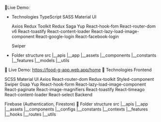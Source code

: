 🚀Live Demo: 

+ Technologies
 TypeScript
   SASS
   Material UI
   
   Axios
   Redux Toolkit
   Redux Saga
   Yup
   React-hook-fom
   React-router-dom v6
   React-toastify
   React-content-loader
   React-lazy-load-image-component
   React-google-login
   React-facebook-login

   Swiper

+ Folder structure
src
|__apis
|__app
|__assets
|__components
|__constants
|__features
|__models
|__utils

🍺 Live Demo: https://food-g-app.web.app/home
🍩 Technologies
Frontend

SCSS
Material UI
Axios
React-router-dom
Redux-toolkit
Styled-component
Swiper
Gsap
Yup
React-hook-form
React-lazy-load-image-component
React-paginate
React-image-magnifiers
React-toastify
React-timeago
React-content-loader
React-select
Backend

Firebase (Authentication, Firestore)
🏨 Folder structure
src
|__apis
|__app
|__assets
|__components
|__configs
|__constants
|__contexts
|__features
|__hooks
|__routes
|__utils

  
